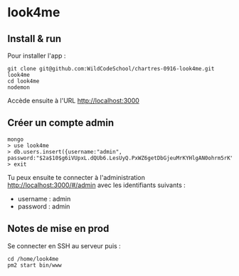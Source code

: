 # look4me

## Install & run

Pour installer l'app :

    git clone git@github.com:WildCodeSchool/chartres-0916-look4me.git look4me
    cd look4me
    nodemon

Accède ensuite à l'URL [http://localhost:3000](http://localhost:3000)

## Créer un compte admin

    mongo
    > use look4me
    > db.users.insert({username:"admin", password:"$2a$10$g6iVUpxL.dQUb6.LesUyQ.PxWZ6getDbGjeuMrKYHlgAN0ohrm5rK"})
    > exit

Tu peux ensuite te connecter à l'administration [http://localhost:3000/#/admin](http://localhost:3000/#/admin) avec les identifiants suivants :

* username : admin
* password : admin

## Notes de mise en prod

Se connecter en SSH au serveur puis :

    cd /home/look4me
    pm2 start bin/www
